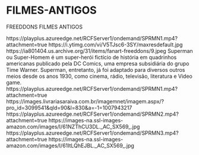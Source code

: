 # FILMES-ANTIGOS
FREEDDONS FILMES ANTIGOS
<item>
<title>[B]COLEÇÃO DO SUPERMAN  [COLOR yellow]FILMES ANTIGOS[/COLOR]  [COLOR lime][/COLOR]  DUBLADO [/B]</title>
<link>https://playplus.azureedge.net/RCFServer1/ondemand/SPRMN1.mp4?attachment=true</link>
<thumbnail>https://i.ytimg.com/vi/V5TJsc6-3SY/maxresdefault.jpg</thumbnail>
<fanart>https://ia801404.us.archive.org/31/items/fanart-freeddons/9.jpeg</fanart>
<info>Superman ou Super-Homem é um super-herói fictício de história em quadrinhos americanas publicado pela DC Comics, uma empresa subsidiária do grupo Time Warner. Superman, entretanto, já foi adaptado para diversos outros meios desde os anos 1930, como cinema, rádio, televisão, literatura e Video game.</info>
<genre></genre>
</item>

<item>
<title>[B]COLEÇÃO DO SUPERMAN [COLOR yellow]ANOS 80[/COLOR]  [COLOR lime][/COLOR]  DUBLADO [/B]</title>
<link>https://playplus.azureedge.net/RCFServer1/ondemand/SPRMN1.mp4?attachment=true</link>
<thumbnail>https://images.livrariasaraiva.com.br/imagemnet/imagem.aspx/?pro_id=3099541&qld=90&l=830&a=-1=1007943217</thumbnail>
<link>https://playplus.azureedge.net/RCFServer1/ondemand/SPRMN2.mp4?attachment=true</link>
<thumbnail>https://images-na.ssl-images-amazon.com/images/I/61NZThCU3DL._AC_SX569_.jpg</thumbnail>
<link>https://playplus.azureedge.net/RCFServer1/ondemand/SPRMN3.mp4?attachment=true</link>
<thumbnail>https://images-na.ssl-images-amazon.com/images/I/61ItLQhEJBL._AC_SX569_.jpg</thumbnail>
<fanart></fanart>
<info></info>
<genre></genre>
</item>

